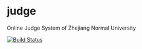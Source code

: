 # judge
Online Judge System of Zhejiang Normal University

[![Build Status](https://travis-ci.org/zjnu-acm/judge.svg?branch=master)](https://travis-ci.org/zjnu-acm/judge)
